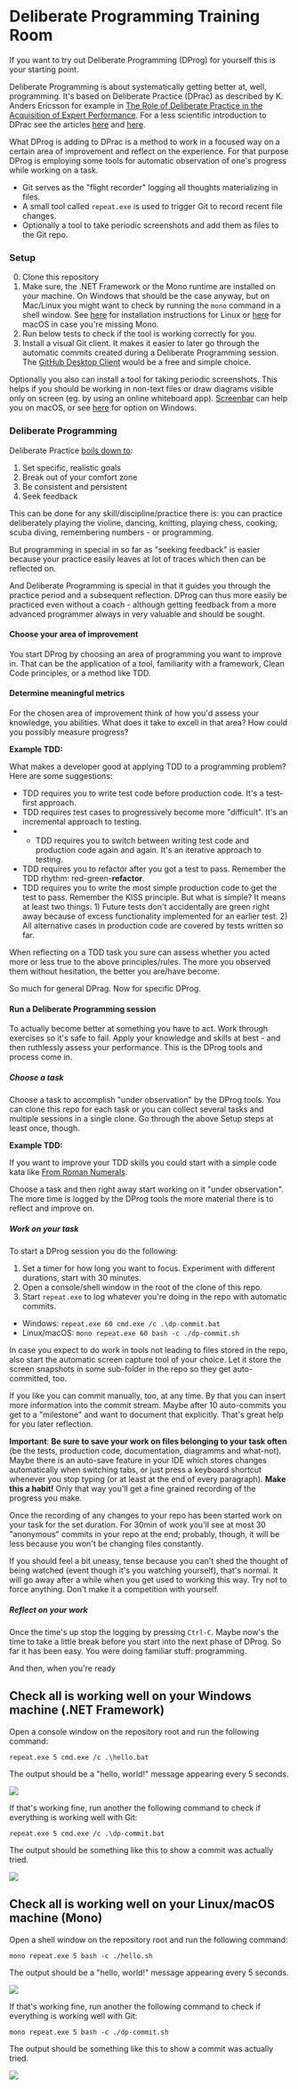 # Deliberate Programming Training Room

If you want to try out Deliberate Programming (DProg) for yourself this is your starting point.

Deliberate Programming is about systematically getting better at, well, programming. It's based on Deliberate Practice (DPrac) as described by K. Anders Ericsson for example in [The Role of Deliberate Practice in the Acquisition of Expert Performance](https://graphics8.nytimes.com/images/blogs/freakonomics/pdf/DeliberatePractice%28PsychologicalReview%29.pdf). For a less scientific introduction to DPrac see the articles [here](https://medium.com/the-crossover-cast/deliberate-practice-learn-like-an-expert-cc3114b8a10e) and [here](https://medium.com/the-crossover-cast/get-better-at-anything-6-steps-of-deliberate-practice-19830bfc9460).

What DProg is adding to DPrac is a method to work in a focused way on a certain area of improvement and reflect on the experience. For that purpose DProg is employing some tools for automatic observation of one's progress while working on a task.

* Git serves as the "flight recorder" logging all thoughts materializing in files.
* A small tool called `repeat.exe` is used to trigger Git to record recent file changes.
* Optionally a tool to take periodic screenshots and add them as files to the Git repo.

### Setup
0. Clone this repository
1. Make sure, the .NET Framework or the Mono runtime are installed on your machine. On Windows that should be the case anyway, but on Mac/Linux you might want to check by running the `mono` command in a shell window. See [here](https://www.mono-project.com/docs/getting-started/install/linux/) for installation instructions for Linux or [here](https://www.mono-project.com/docs/getting-started/install/mac/) for macOS in case you're missing Mono.
2. Run below tests to check if the tool is working correctly for you.
3. Install a visual Git client. It makes it easier to later go through the automatic commits created during a Deliberate Programming session. The [GitHub Desktop Client](https://desktop.github.com/) would be a free and simple choice.

Optionally you also can install a tool for taking periodic screenshots. This helps if you should be working in non-text files or draw diagrams visible only on screen (eg. by using an online whiteboard app). [Screenbar](https://apps.apple.com/us/app/screenbar/id1329392611?ls=1) can help you on macOS, or see [here](https://www.guidingtech.com/56099/automatically-take-screenshots-windows-pc/) for option on Windows.

### Deliberate Programming
Deliberate Practice [boils down to](https://medium.com/the-crossover-cast/get-better-at-anything-6-steps-of-deliberate-practice-19830bfc9460):

1. Set specific, realistic goals
2. Break out of your comfort zone
3. Be consistent and persistent
4. Seek feedback

This can be done for any skill/discipline/practice there is: you can practice deliberately playing the violine, dancing, knitting, playing chess, cooking, scuba diving, remembering numbers - or programming.

But programming in special in so far as "seeking feedback" is easier because your practice easily leaves at lot of traces which then can be reflected on.

And Deliberate Programming is special in that it guides you through the practice period and a subsequent reflection. DProg can thus more easily be practiced even without a coach - although getting feedback from a more advanced programmer always in very valuable and should be sought.

#### Choose your area of improvement
You start DProg by choosing an area of programming you want to improve in. That can be the application of a tool, familiarity with a framework, Clean Code principles, or a method like TDD.

#### Determine meaningful metrics
For the chosen area of improvement think of how you'd assess your knowledge, you abilities. What does it take to excell in that area? How could you possibly measure progress?

**Example TDD:**

What makes a developer good at applying TDD to a programming problem? Here are some suggestions:

* TDD requires you to write test code before production code. It's a test-first approach.
* TDD requires test cases to progressively become more "difficult". It's an incremental approach to testing.
* * TDD requires you to switch between writing test code and production code again and again. It's an iterative approach to testing.
* TDD requires you to refactor after you got a test to pass. Remember the TDD rhythm: red-green-**refactor**.
* TDD requires you to write the most simple production code to get the test to pass. Remember the KISS principle. But what is simple? It means at least two things: 1) Future tests don't accidentally are green right away because of excess functionality implemented for an earlier test. 2) All alternative cases in production code are covered by tests written so far.

When reflecting on a TDD task you sure can assess whether you acted more or less true to the above principles/rules. The more you observed them without hesitation, the better you are/have become.

So much for general DPrag. Now for specific DProg.

#### Run a Deliberate Programming session
To actually become better at something you have to act. Work through exercises so it's safe to fail. Apply your knowledge and skills at best - and then ruthlessly assess your performance. This is the DProg tools and process come in.

##### Choose a task
Choose a task to accomplish "under observation" by the DProg tools. You can clone this repo for each task or you can collect several tasks and multiple sessions in a single clone. Go through the above Setup steps at least once, though.

**Example TDD:**

If you want to improve your TDD skills you could start with a simple code kata like [From Roman Numerals](https://ccd-school.de/en/coding-dojo/function-katas/from-roman-numerals/).

Choose a task and then right away start working on it "under observation". The more time is logged by the DProg tools the more material there is to reflect and improve on.

##### Work on your task
To start a DProg session you do the following:

1. Set a timer for how long you want to focus. Experiment with different durations, start with 30 minutes.
2. Open a console/shell window in the root of the clone of this repo.
3. Start `repeat.exe` to log whatever you're doing in the repo with automatic commits.

* Windows: `repeat.exe 60 cmd.exe /c .\dp-commit.bat`
* Linux/macOS: `mono repeat.exe 60 bash -c ./dp-commit.sh`

In case you expect to do work in tools not leading to files stored in the repo, also start the automatic screen capture tool of your choice. Let it store the screen snapshots in some sub-folder in the repo so they get auto-committed, too.

If you like you can commit manually, too, at any time. By that you can insert more information into the commit stream. Maybe after 10 auto-commits you get to a "milestone" and want to document that explicitly. That's great help for you later reflection.

**Important**: **Be sure to save your work on files belonging to your task often** (be the tests, production code, documentation, diagramms and what-not). Maybe there is an auto-save feature in your IDE which stores changes automatically when switching tabs, or just press a keyboard shortcut whenever you stop typing (or at least at the end of every paragraph). **Make this a habit!** Only that way you'll get a fine grained recording of the progress you make.

Once the recording of any changes to your repo has been started work on your task for the set duration. For 30min of work you'll see at most 30 "anonymous" commits in your repo at the end; probably, though, it will be less because you won't be changing files constantly.

If you should feel a bit uneasy, tense because you can't shed the thought of being watched (event though it's you watching yourself), that's normal. It will go away after a while when you get used to working this way. Try not to force anything. Don't make it a competition with yourself.

##### Reflect on your work
Once the time's up stop the logging by pressing `Ctrl-C`. Maybe now's the time to take a little break before you start into the next phase of DProg. So far it has been easy. You were doing familiar stuff: programming.

And then, when you're ready




## Check all is working well on your Windows machine (.NET Framework)
Open a console window on the repository root and run the following command:

`repeat.exe 5 cmd.exe /c .\hello.bat`

The output should be a "hello, world!" message appearing every 5 seconds.

![](images/hello.png)

If that's working fine, run another the following command to check if everything is working well with Git:

`repeat.exe 5 cmd.exe /c .\dp-commit.bat`

The output should be something like this to show a commit was actually tried.

![](images/dp-commit.png)

## Check all is working well on your Linux/macOS machine (Mono)
Open a shell window on the repository root and run the following command:

`mono repeat.exe 5 bash -c ./hello.sh`

The output should be a "hello, world!" message appearing every 5 seconds.

![](images/hello.png)

If that's working fine, run another the following command to check if everything is working well with Git:

`mono repeat.exe 5 bash -c ./dp-commit.sh`

The output should be something like this to show a commit was actually tried.

![](images/dp-commit.png)